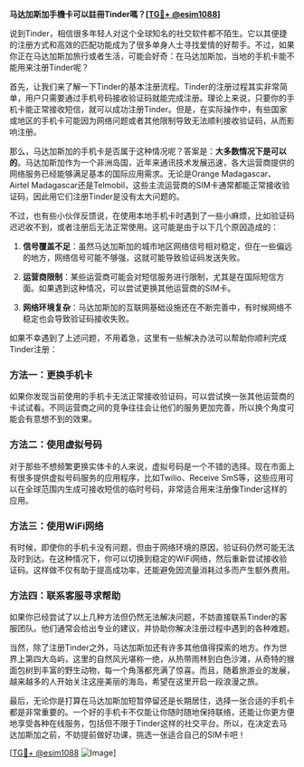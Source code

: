 **马达加斯加手機卡可以註冊Tinder嗎？[[TG💪+ @esim1088](https://t.me/s/esim1088)]**

说到Tinder，相信很多年轻人对这个全球知名的社交软件都不陌生。它以其便捷的注册方式和高效的匹配功能成为了很多单身人士寻找爱情的好帮手。不过，如果你正在马达加斯加旅行或者生活，可能会好奇：在马达加斯加，当地的手机卡能不能用来注册Tinder呢？

首先，让我们来了解一下Tinder的基本注册流程。Tinder的注册过程其实非常简单，用户只需要通过手机号码接收验证码就能完成注册。理论上来说，只要你的手机卡能正常接收短信，就可以成功注册Tinder。但是，在实际操作中，有些国家或地区的手机卡可能因为网络问题或者其他限制导致无法顺利接收验证码，从而影响注册。

那么，马达加斯加的手机卡是否属于这种情况呢？答案是：**大多数情况下是可以的**。马达加斯加作为一个非洲岛国，近年来通讯技术发展迅速，各大运营商提供的网络服务已经能够满足基本的国际应用需求。无论是Orange Madagascar、Airtel Madagascar还是Telmobil，这些主流运营商的SIM卡通常都能正常接收验证码，因此用它们注册Tinder是没有太大问题的。

不过，也有些小伙伴反馈说，在使用本地手机卡时遇到了一些小麻烦，比如验证码迟迟收不到，或者注册后无法正常使用。这可能是由于以下几个原因造成的：

1. **信号覆盖不足**：虽然马达加斯加的城市地区网络信号相对稳定，但在一些偏远的地方，网络信号可能不够强，这就可能导致验证码发送失败。
   
2. **运营商限制**：某些运营商可能会对短信服务进行限制，尤其是在国际短信方面。如果遇到这种情况，可以尝试更换其他运营商的SIM卡。

3. **网络环境复杂**：马达加斯加的互联网基础设施还在不断完善中，有时候网络不稳定也会导致验证码接收失败。

如果不幸遇到了上述问题，不用着急，这里有一些解决办法可以帮助你顺利完成Tinder注册：

### 方法一：更换手机卡
如果你发现当前使用的手机卡无法正常接收验证码，可以尝试换一张其他运营商的卡试试看。不同运营商之间的竞争往往会让他们的服务更加完善，所以换个角度可能会有意想不到的效果。

### 方法二：使用虚拟号码
对于那些不想频繁更换实体卡的人来说，虚拟号码是一个不错的选择。现在市面上有很多提供虚拟号码服务的应用程序，比如Twilio、Receive SmS等，这些应用可以在全球范围内生成可接收短信的临时号码，非常适合用来注册像Tinder这样的应用。

### 方法三：使用WiFi网络
有时候，即使你的手机卡没有问题，但由于网络环境的原因，验证码仍然可能无法及时到达。在这种情况下，你可以切换到稳定的WiFi网络，然后重新尝试接收验证码。这样做不仅有助于提高成功率，还能避免因流量消耗过多而产生额外费用。

### 方法四：联系客服寻求帮助
如果你已经尝试了以上几种方法但仍然无法解决问题，不妨直接联系Tinder的客服团队。他们通常会给出专业的建议，并协助你解决注册过程中遇到的各种难题。

当然，除了注册Tinder之外，马达加斯加还有许多其他值得探索的地方。作为世界上第四大岛屿，这里的自然风光堪称一绝，从热带雨林到白色沙滩，从奇特的猴面包树到丰富的野生动物，每一个角落都充满了惊喜。而且，随着旅游业的发展，越来越多的人开始关注这座美丽的海岛，希望在这里开启一段浪漫之旅。

最后，无论你是打算在马达加斯加短暂停留还是长期居住，选择一张合适的手机卡都是非常重要的。一个好的手机卡不仅能让你随时随地保持联络，还能让你更方便地享受各种在线服务，包括但不限于Tinder这样的社交平台。所以，在决定去马达加斯加之前，不妨提前做好功课，挑选一张适合自己的SIM卡吧！

[[TG💪+ @esim1088](https://t.me/s/esim1088) ![Image](https://i.postimg.cc/4NQfJmqS/Snipaste-2025-05-13-00-14-12.png)]
